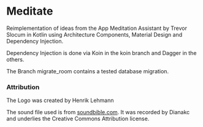 # Meditate
Reimplementation of ideas from the App Meditation Assistant by Trevor Slocum in Kotlin using Architecture Components, Material Design and Dependency Injection.

Dependency Injection is done via Koin in the koin branch and Dagger in the others.

The Branch migrate_room contains a tested database migration.

### Attribution
The Logo was created by Henrik Lehmann

The sound file used is from [soundbible.com](http://soundbible.com/2062-Metal-Gong-1.html).
It was recorded by Dianakc and underlies the Creative Commons Attribution license.
